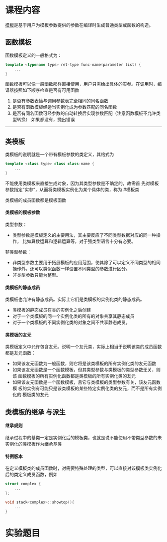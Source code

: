 # 课程内容
[模板](https://www.runoob.com/cplusplus/cpp-templates.html)是基于用户为模板参数提供的参数在编译时生成普通类型或函数的构造。
## 函数模板
函数模板定义的一般格式为：

```c++
template <typename type> ret-type func-name(parameter list) {
	...
}
```

函数模板可以像一般函数那样直接使用，用户只需给出具体的实参。在调用时，编译器按照如下顺序检查是否有可用函数
1. 是否有参数表恰与调用参数表完全相同的同名函数
2. 是否有函数模板经适当实例化成为参数匹配的同名函数
3. 是否有同名函数可经参数的自动转换后实现参数匹配（注意函数模板不允许类型转换）
如果都没有，抛出错误
***
## 类模板
类模板的说明就是一个带有模板参数的类定义，其格式为

```cpp
template <class type> class class-name {
	...
}
```

不能使用类模板来直接生成对象，因为其类型参数是不确定的，故需首 先对模板参数指定“实参”，从而将类模板实例化为某个具体的类，称为 #模板类

类模板的成员函数都是模板函数
#### 类模板的模板参数
类型参数：
- 类型参数是模板定义的主要用法，其主要反应了不同类型数据对应的同一种操作， 比如算数运算和逻辑运算等，对于强类型语言十分有必要。

非类型参数： 
- 非类型参数主要用于拓展模板的应用范围，使其除了可以定义不同类型的相同操作外，还可以类似函数一样设置不同类型的参数进行区分。
- 非类型参数只能为整型。
#### 类模板的静态成员
类模板也允许有静态成员。实际上它们是类模板的实例化类的静态成员。 
- 类模板的静态成员在类的实例化之后创建
- 对于一个类模板的同一个实例化类的所有的对象共享其静态成员
- 对于一个类模板的不同实例化类的对象之间不共享静态成员。
#### 类模板的友元
类模板定义中允许包含友元。说明一个友元类，实际上相当于说明该类的成员函数都是友元函数： 
- 如果该友元函数为一般函数，则它将是该类模板的所有实例化类的友元函数
- 如果该友元函数是一个函数模板，但其类型参数与类模板的类型参数无关，则该 函数模板的所有实例化函数都是类模板的所有实例化类的友元
- 如果该友元函数是一个函数模板，且它与类模板的类型参数有关，该友元函数模 板的实例有可能只是该类模板的某些特定实例化类的友元，而不是所有实例化的 模板类的友元
## 类模板的继承 与派生
#### 继承规则
继承过程中的基类一定是实例化后的模板类，也就是说不能使用不带类型参数的未实例化的类模板作为继承基类
#### 特例版本
在定义模板类的成员函数时，对需要特殊处理的类型，可以直接对该模板类实例化后的类定义成员函数，例如
```cpp
struct complex {
	...
};

void stack<complex>::showtop(){
	...
}
```

# 实验题目

 
